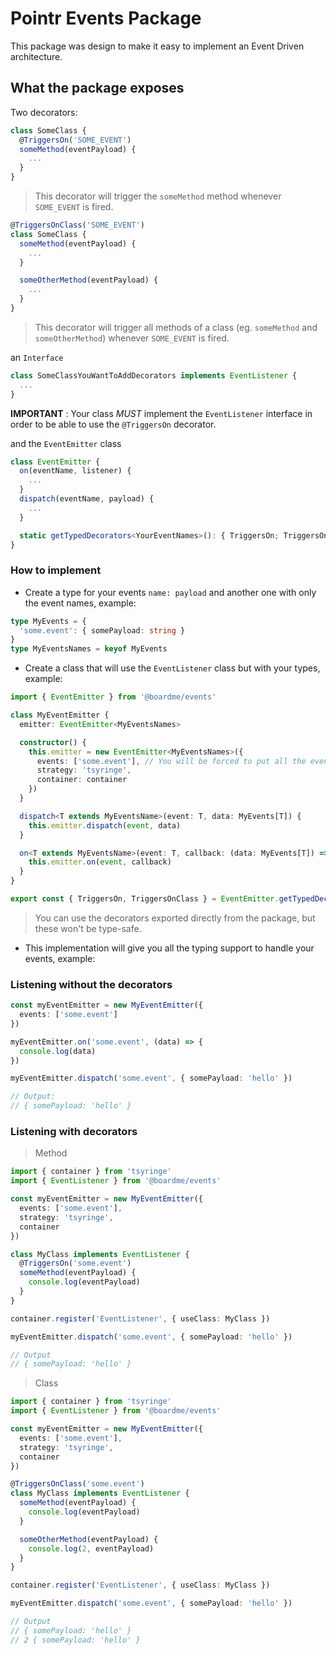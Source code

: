# Pointr Events Package

This package was design to make it easy to implement an Event Driven architecture.

## What the package exposes

Two decorators:

```typescript
class SomeClass {
  @TriggersOn('SOME_EVENT')
  someMethod(eventPayload) {
    ...
  }
}
```

> This decorator will trigger the `someMethod` method whenever `SOME_EVENT` is fired.

```typescript
@TriggersOnClass('SOME_EVENT')
class SomeClass {
  someMethod(eventPayload) {
    ...
  }

  someOtherMethod(eventPayload) {
    ...
  }
}
```

> This decorator will trigger all methods of a class (eg. `someMethod` and `someOtherMethod`) whenever `SOME_EVENT` is fired.

an `Interface`

```typescript
class SomeClassYouWantToAddDecorators implements EventListener {
  ...
}
```

**IMPORTANT** : Your class _MUST_ implement the `EventListener` interface in order to be able to use the `@TriggersOn` decorator.

and the `EventEmitter` class

```typescript
class EventEmitter {
  on(eventName, listener) {
    ...
  }
  dispatch(eventName, payload) {
    ...
  }

  static getTypedDecorators<YourEventNames>(): { TriggersOn; TriggersOnClass }
}
```

### How to implement

- Create a type for your events `name: payload` and another one with only the event names, example:

```typescript
type MyEvents = {
  'some.event': { somePayload: string }
}
type MyEventsNames = keyof MyEvents
```

- Create a class that will use the `EventListener` class but with your types, example:

```typescript
import { EventEmitter } from '@boardme/events'

class MyEventEmitter {
  emitter: EventEmitter<MyEventsNames>

  constructor() {
    this.emitter = new EventEmitter<MyEventsNames>({
      events: ['some.event'], // You will be forced to put all the events you want to listen to in this array
      strategy: 'tsyringe',
      container: container
    })
  }

  dispatch<T extends MyEventsName>(event: T, data: MyEvents[T]) {
    this.emitter.dispatch(event, data)
  }

  on<T extends MyEventsName>(event: T, callback: (data: MyEvents[T]) => void) {
    this.emitter.on(event, callback)
  }
}

export const { TriggersOn, TriggersOnClass } = EventEmitter.getTypedDecorators<MyEventsNames>()
```

> You can use the decorators exported directly from the package, but these won't be type-safe.

- This implementation will give you all the typing support to handle your events, example:

### Listening without the decorators

```typescript
const myEventEmitter = new MyEventEmitter({
  events: ['some.event']
})

myEventEmitter.on('some.event', (data) => {
  console.log(data)
})

myEventEmitter.dispatch('some.event', { somePayload: 'hello' })

// Output:
// { somePayload: 'hello' }
```

### Listening with decorators

> Method

```typescript
import { container } from 'tsyringe'
import { EventListener } from '@boardme/events'

const myEventEmitter = new MyEventEmitter({
  events: ['some.event'],
  strategy: 'tsyringe',
  container
})

class MyClass implements EventListener {
  @TriggersOn('some.event')
  someMethod(eventPayload) {
    console.log(eventPayload)
  }
}

container.register('EventListener', { useClass: MyClass })

myEventEmitter.dispatch('some.event', { somePayload: 'hello' })

// Output
// { somePayload: 'hello' }
```

> Class

```typescript
import { container } from 'tsyringe'
import { EventListener } from '@boardme/events'

const myEventEmitter = new MyEventEmitter({
  events: ['some.event'],
  strategy: 'tsyringe',
  container
})

@TriggersOnClass('some.event')
class MyClass implements EventListener {
  someMethod(eventPayload) {
    console.log(eventPayload)
  }

  someOtherMethod(eventPayload) {
    console.log(2, eventPayload)
  }
}

container.register('EventListener', { useClass: MyClass })

myEventEmitter.dispatch('some.event', { somePayload: 'hello' })

// Output
// { somePayload: 'hello' }
// 2 { somePayload: 'hello' }
```
